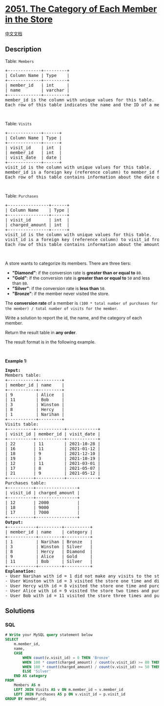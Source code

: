 # [2051. The Category of Each Member in the Store](https://leetcode.com/problems/the-category-of-each-member-in-the-store)

[中文文档](/solution/2000-2099/2051.The%20Category%20of%20Each%20Member%20in%20the%20Store/README.md)

## Description

<p>Table: <code>Members</code></p>

<pre>
+-------------+---------+
| Column Name | Type    |
+-------------+---------+
| member_id   | int     |
| name        | varchar |
+-------------+---------+
member_id is the column with unique values for this table.
Each row of this table indicates the name and the ID of a member.
</pre>

<p>&nbsp;</p>

<p>Table: <code>Visits</code></p>

<pre>
+-------------+------+
| Column Name | Type |
+-------------+------+
| visit_id    | int  |
| member_id   | int  |
| visit_date  | date |
+-------------+------+
visit_id is the column with unique values for this table.
member_id is a foreign key (reference column) to member_id from the Members table.
Each row of this table contains information about the date of a visit to the store and the member who visited it.
</pre>

<p>&nbsp;</p>

<p>Table: <code>Purchases</code></p>

<pre>
+----------------+------+
| Column Name    | Type |
+----------------+------+
| visit_id       | int  |
| charged_amount | int  |
+----------------+------+
visit_id is the column with unique values for this table.
visit_id is a foreign key (reference column) to visit_id from the Visits table.
Each row of this table contains information about the amount charged in a visit to the store.
</pre>

<p>&nbsp;</p>

<p>A store wants to categorize its members. There are three tiers:</p>

<ul>
	<li><strong>&quot;Diamond&quot;</strong>: if the conversion rate is <strong>greater than or equal to</strong> <code>80</code>.</li>
	<li><strong>&quot;Gold&quot;</strong>: if the conversion rate is <strong>greater than or equal to</strong> <code>50</code> and less than <code>80</code>.</li>
	<li><strong>&quot;Silver&quot;</strong>: if the conversion rate is <strong>less than</strong> <code>50</code>.</li>
	<li><strong>&quot;Bronze&quot;</strong>: if the member never visited the store.</li>
</ul>

<p>The <strong>conversion rate</strong> of a member is <code>(100 * total number of purchases for the member) / total number of visits for the member</code>.</p>

<p>Write a solution to report the id, the name, and the category of each member.</p>

<p>Return the result table in <strong>any order</strong>.</p>

<p>The result format is in the following example.</p>

<p>&nbsp;</p>
<p><strong class="example">Example 1:</strong></p>

<pre>
<strong>Input:</strong> 
Members table:
+-----------+---------+
| member_id | name    |
+-----------+---------+
| 9         | Alice   |
| 11        | Bob     |
| 3         | Winston |
| 8         | Hercy   |
| 1         | Narihan |
+-----------+---------+
Visits table:
+----------+-----------+------------+
| visit_id | member_id | visit_date |
+----------+-----------+------------+
| 22       | 11        | 2021-10-28 |
| 16       | 11        | 2021-01-12 |
| 18       | 9         | 2021-12-10 |
| 19       | 3         | 2021-10-19 |
| 12       | 11        | 2021-03-01 |
| 17       | 8         | 2021-05-07 |
| 21       | 9         | 2021-05-12 |
+----------+-----------+------------+
Purchases table:
+----------+----------------+
| visit_id | charged_amount |
+----------+----------------+
| 12       | 2000           |
| 18       | 9000           |
| 17       | 7000           |
+----------+----------------+
<strong>Output:</strong> 
+-----------+---------+----------+
| member_id | name    | category |
+-----------+---------+----------+
| 1         | Narihan | Bronze   |
| 3         | Winston | Silver   |
| 8         | Hercy   | Diamond  |
| 9         | Alice   | Gold     |
| 11        | Bob     | Silver   |
+-----------+---------+----------+
<strong>Explanation:</strong> 
- User Narihan with id = 1 did not make any visits to the store. She gets a Bronze category.
- User Winston with id = 3 visited the store one time and did not purchase anything. The conversion rate = (100 * 0) / 1 = 0. He gets a Silver category.
- User Hercy with id = 8 visited the store one time and purchased one time. The conversion rate = (100 * 1) / 1 = 1. He gets a Diamond category.
- User Alice with id = 9 visited the store two times and purchased one time. The conversion rate = (100 * 1) / 2 = 50. She gets a Gold category.
- User Bob with id = 11 visited the store three times and purchased one time. The conversion rate = (100 * 1) / 3 = 33.33. He gets a Silver category.
</pre>

## Solutions

<!-- tabs:start -->

### **SQL**

```sql
# Write your MySQL query statement below
SELECT
    m.member_id,
    name,
    CASE
        WHEN count(v.visit_id) = 0 THEN 'Bronze'
        WHEN 100 * count(charged_amount) / count(v.visit_id) >= 80 THEN 'Diamond'
        WHEN 100 * count(charged_amount) / count(v.visit_id) >= 50 THEN 'Gold'
        ELSE 'Silver'
    END AS category
FROM
    Members AS m
    LEFT JOIN Visits AS v ON m.member_id = v.member_id
    LEFT JOIN Purchases AS p ON v.visit_id = p.visit_id
GROUP BY member_id;
```

<!-- tabs:end -->
